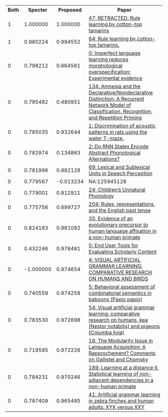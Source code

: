 <html><table><tr>
<th>Both</th>
<th>Specter</th>
<th>Proposed</th>
<th>Paper</th>
</tr>
<tr>
<td>1</td>
<td>1.000000</td>
<td>1.000000</td>
<td><a href="https://www.semanticscholar.org/paper/b8e324f2d6bd373c99e342e50c378d7cccbf811d">47: RETRACTED: Rule learning by cotton-top tamarins</a></td>
</tr>
<tr>
<td>1</td>
<td>0.980224</td>
<td>0.994552</td>
<td><a href="https://www.semanticscholar.org/paper/cf9faf3f1eb3681d65b3a6feaecd8a3591d62efa">64: Rule learning by cotton-top tamarins.</a></td>
</tr>
<tr>
<td>0</td>
<td>0.798212</td>
<td>0.664561</td>
<td><a href="https://www.semanticscholar.org/paper/1c18d593b58b2ec090c9ee130d83795ae42beca0">0: Imperfect language learning reduces morphological overspecification: Experimental evidence</a></td>
</tr>
<tr>
<td>0</td>
<td>0.795482</td>
<td>0.480951</td>
<td><a href="https://www.semanticscholar.org/paper/19c8f5d08735c5081aabdfcb9e2081cc38af840d">134: Amnesia and the Declarative/Nondeclarative Distinction: A Recurrent Network Model of Classification, Recognition, and Repetition Priming</a></td>
</tr>
<tr>
<td>0</td>
<td>0.785035</td>
<td>0.932644</td>
<td><a href="https://www.semanticscholar.org/paper/b73efdacc0fc10f9051a371ac6e3f782b8f15e84">1: Discrimination of acoustic patterns in rats using the water T-maze.</a></td>
</tr>
<tr>
<td>0</td>
<td>0.782974</td>
<td>0.134863</td>
<td><a href="https://www.semanticscholar.org/paper/d4c9fa8854d9d3ee8865656d67a26b51841d8ee3">2: Do RNN States Encode Abstract Phonological Alternations?</a></td>
</tr>
<tr>
<td>0</td>
<td>0.781996</td>
<td>0.882128</td>
<td><a href="https://www.semanticscholar.org/paper/e35c9aa49c9a40e9d724b1ce20361fd7f52eb9c6">69: Lexical and Sublexical Units in Speech Perception</a></td>
</tr>
<tr>
<td>0</td>
<td>0.779567</td>
<td>-0.013234</td>
<td>NA:125945128</td>
</tr>
<tr>
<td>0</td>
<td>0.779001</td>
<td>0.812911</td>
<td><a href="https://www.semanticscholar.org/paper/e0350ee4b67d92e8bb74be1f3a4ff292bdeb6750">24: Children’s Unnatural Phonology</a></td>
</tr>
<tr>
<td>0</td>
<td>0.775756</td>
<td>0.699727</td>
<td><a href="https://www.semanticscholar.org/paper/ebdd49bae0801be5f34ff744abcae94bedef2b90">204: Rules, representations, and the English past tense</a></td>
</tr>
<tr>
<td>0</td>
<td>0.824163</td>
<td>0.981092</td>
<td><a href="https://www.semanticscholar.org/paper/fb723845d0040aef14b931301ea7cf6128bd53af">35: Evidence of an evolutionary precursor to human language affixation in a non-human primate</a></td>
</tr>
<tr>
<td>0</td>
<td>0.432246</td>
<td>0.978481</td>
<td><a href="https://www.semanticscholar.org/paper/1a0d3469c6f59a3509004a915371ecef8f30314a">0: End User Tools for Evaluating Scholarly Content</a></td>
</tr>
<tr>
<td>0</td>
<td>-1.000000</td>
<td>0.974654</td>
<td><a href="https://www.semanticscholar.org/paper/a1d4d84cc4de4a69c03b9c2f028ab43557e2b307">4: VISUAL ARTIFICIAL GRAMMAR LEARNING: COMPARATIVE RESEARCH ON HUMANS AND BIRDS</a></td>
</tr>
<tr>
<td>0</td>
<td>0.740559</td>
<td>0.974258</td>
<td><a href="https://www.semanticscholar.org/paper/a064c4613d78b17f80717e5e8506fd764ca801ba">5: Behavioral assessment of combinatorial semantics in baboons (Papio papio)</a></td>
</tr>
<tr>
<td>0</td>
<td>0.783530</td>
<td>0.972698</td>
<td><a href="https://www.semanticscholar.org/paper/0bbc7d33a738b5162e02231c15813757eab02503">54: Visual artificial grammar learning: comparative research on humans, kea (Nestor notabilis) and pigeons (Columba livia)</a></td>
</tr>
<tr>
<td>0</td>
<td>0.719595</td>
<td>0.972226</td>
<td><a href="https://www.semanticscholar.org/paper/075c4ba04c011f76e9bf4c8521b92977b5883f7c">18: The Modularity Issue in Language Acquisition: A Rapprochement? Comments on Gallistel and Chomsky</a></td>
</tr>
<tr>
<td>0</td>
<td>0.784231</td>
<td>0.970246</td>
<td><a href="https://www.semanticscholar.org/paper/7577d3317e60f1bb2bbb8efc249a53baf6bd0398">189: Learning at a distance II. Statistical learning of non-adjacent dependencies in a non-human primate</a></td>
</tr>
<tr>
<td>0</td>
<td>0.787409</td>
<td>0.965485</td>
<td><a href="https://www.semanticscholar.org/paper/306263e3bc7145b1863201ddfaf8d8575a69bb2f">41: Artificial grammar learning in zebra finches and human adults: XYX versus XXY</a></td>
</tr>
</table></html>
